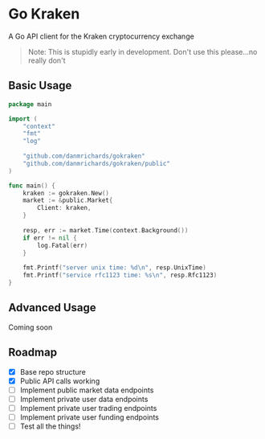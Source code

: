 # Go Kraken
A Go API client for the Kraken cryptocurrency exchange

> Note: This is stupidly early in development. Don't use this please...no really don't

## Basic Usage
```go
package main

import (
	"context"
	"fmt"
	"log"
	
	"github.com/danmrichards/gokraken"
	"github.com/danmrichards/gokraken/public"
)

func main() {
	kraken := gokraken.New()
	market := &public.Market{
		Client: kraken,
	} 
	
	resp, err := market.Time(context.Background())
	if err != nil {
		log.Fatal(err)
	}
	
	fmt.Printf("server unix time: %d\n", resp.UnixTime)
	fmt.Printf("service rfc1123 time: %s\n", resp.Rfc1123)
}
```

## Advanced Usage
Coming soon

## Roadmap
- [x] Base repo structure
- [x] Public API calls working
- [ ] Implement public market data endpoints
- [ ] Implement private user data endpoints
- [ ] Implement private user trading endpoints
- [ ] Implement private user funding endpoints
- [ ] Test all the things!